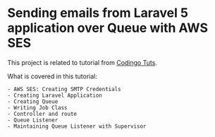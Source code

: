 # Sending emails from Laravel 5 application over Queue with AWS SES

This project is related to tutorial from [Codingo Tuts].

What is covered in this tutorial: 

    - AWS SES: Creating SMTP Credentials
    - Creating Laravel Application
    - Creating Queue
    - Writing Job Class
    - Controller and route
    - Queue Listener
    - Maintaining Queue Listener with Supervisor
    

[Codingo Tuts]:http://tuts.codingo.me/sending-emails-over-queue-with-aws-ses/